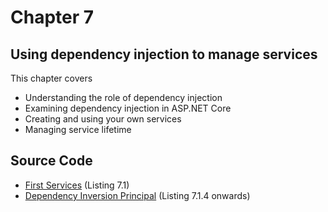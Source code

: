 # Chapter 7 
## Using dependency injection to manage services


This chapter covers
- Understanding the role of dependency injection
- Examining dependency injection in ASP.NET Core
- Creating and using your own services
- Managing service lifetime

## Source Code

- [First Services](https://github.com/mikebrind/Razor-Pages-In-Action/tree/main/Chapter07/FirstServices) (Listing 7.1)
- [Dependency Inversion Principal](https://github.com/mikebrind/Razor-Pages-In-Action/tree/main/Chapter07/DependencyInversionPrincipal) (Listing 7.1.4 onwards)